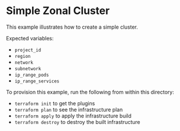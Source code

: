 # Simple Zonal Cluster

This example illustrates how to create a simple cluster.

Expected variables:
- `project_id`
- `region`
- `network`
- `subnetwork`
- `ip_range_pods`
- `ip_range_services`

To provision this example, run the following from within this directory:
- `terraform init` to get the plugins
- `terraform plan` to see the infrastructure plan
- `terraform apply` to apply the infrastructure build
- `terraform destroy` to destroy the built infrastructure
